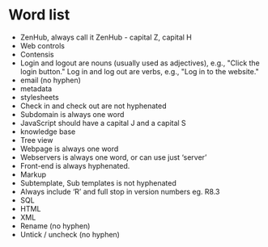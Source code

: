 # Word list


- ZenHub, always call it ZenHub - capital Z, capital H
- Web controls
- Contensis
- Login and logout are nouns (usually used as adjectives), e.g., "Click the login button."
Log in and log out are verbs, e.g., "Log in to the website."
- email (no hyphen)
- metadata 
- stylesheets 
- Check in and check out are not hyphenated
- Subdomain is always one word
- JavaScript should have a capital J and a capital S
- knowledge base
- Tree view	
- Webpage is always one word
- Webservers is always one word, or can use just ‘server’
- Front-end is always hyphenated.
- Markup 
- Subtemplate, Sub templates is not hyphenated
- Always include ‘R’ and full stop in version numbers eg. R8.3
- SQL
- HTML
- XML
- Rename (no hyphen)
- Untick / uncheck (no hyphen)

